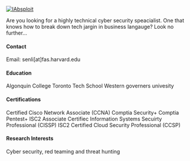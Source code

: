 

[![IAbsploit](https://img.shields.io/badge/senli1073-github-blue?logo=github)](https://github.com/IAbsploit)

Are you looking for a highly technical cyber security speacialist. One that knows how to break down tech jargin in business langauge? Look no further...

#### Contact

Email: senli[at]fas.harvard.edu

#### Education
Algonquin College
Toronto Tech School
Western governers univesity

#### Certifications
Certified Cisco Network Associate (CCNA)
Comptia Security+
Comptia Pentest+ 
ISC2 Associate Certifiec Information Systems Secuirty Professional (CISSP) 
ISC2 Certified Cloud Security Professional (CCSP)


#### Research Interests
Cyber security, red teaming and threat hunting

